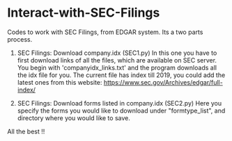 # Interact-with-SEC-Filings
Codes to work with SEC Filings, from EDGAR system. Its a two parts process.

1. SEC Filings: Download company.idx (SEC1.py)
In this one you have to first download links of all the files, which are available on SEC server. You begin with 'companyidx_links.txt' and the program downloads all the idx file for you.
The current file has index till 2019, you could add the latest ones from this website: https://www.sec.gov/Archives/edgar/full-index/

2. SEC Filings: Download forms listed in company.idx (SEC2.py)
Here you specify the forms you would like to download under "formtype_list", and directory where you would like to save. 

All the best !!
